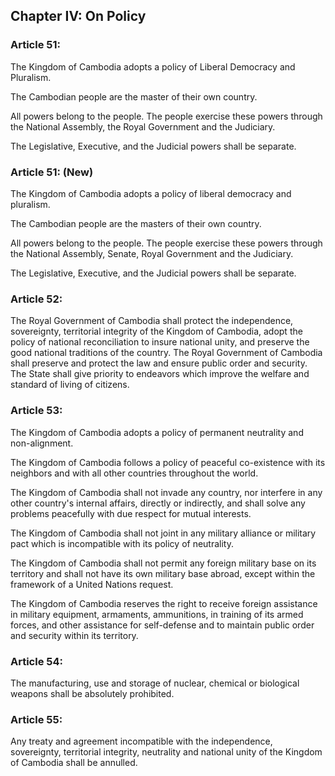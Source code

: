 ## Chapter IV: On Policy

### Article 51:
The Kingdom of Cambodia adopts a policy of Liberal Democracy and Pluralism.

The Cambodian people are the master of their own country.

All powers belong to the people. The people exercise these powers through the National Assembly, the Royal Government and the Judiciary.

The Legislative, Executive, and the Judicial powers shall be separate.

### Article 51: (New)
The Kingdom of Cambodia adopts a policy of liberal democracy and pluralism.

The Cambodian people are the masters of their own country.

All powers belong to the people. The people exercise these powers through the National Assembly, Senate, Royal Government and the Judiciary.

The Legislative, Executive, and the Judicial powers shall be separate.

### Article 52:
The Royal Government of Cambodia shall protect the independence, sovereignty, territorial integrity of the Kingdom of Cambodia, adopt the policy of national reconciliation to insure national unity, and preserve the good national traditions of the country. The Royal Government of Cambodia shall preserve and protect the law and ensure public order and security. The State shall give priority to endeavors which improve the welfare and standard of living of citizens.

### Article 53:
The Kingdom of Cambodia adopts a policy of permanent neutrality and non-alignment.

The Kingdom of Cambodia follows a policy of peaceful co-existence with its neighbors and with all other countries throughout the world.

The Kingdom of Cambodia shall not invade any country, nor interfere in any other country's internal affairs, directly or indirectly, and shall solve any problems peacefully with due respect for mutual interests.

The Kingdom of Cambodia shall not joint in any military alliance or military pact which is incompatible with its policy of neutrality.

The Kingdom of Cambodia shall not permit any foreign military base on its territory and shall not have its own military base abroad, except within the framework of a United Nations request.

The Kingdom of Cambodia reserves the right to receive foreign assistance in military equipment, armaments, ammunitions, in training of its armed forces, and other assistance for self-defense and to maintain public order and security within its territory.

### Article 54:
The manufacturing, use and storage of nuclear, chemical or biological weapons shall be absolutely prohibited.

### Article 55:
Any treaty and agreement incompatible with the independence, sovereignty, territorial integrity, neutrality and national unity of the Kingdom of Cambodia shall be annulled.
